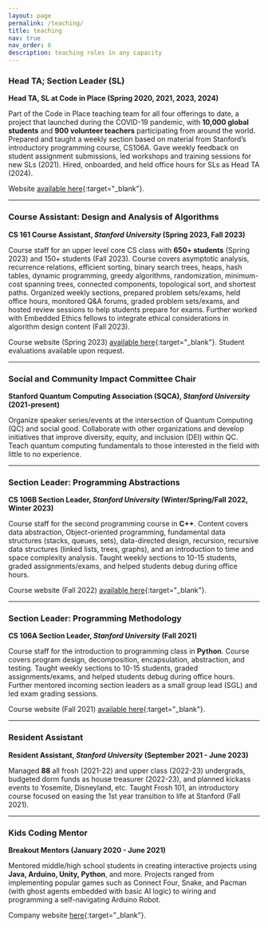 ```yaml
---
layout: page
permalink: /teaching/
title: teaching
nav: true
nav_order: 6
description: teaching roles in any capacity
---
```


### **Head TA; Section Leader (SL)**

**Head TA, SL at Code in Place (Spring 2020, 2021, 2023, 2024)**

Part of the Code in Place teaching team for all four offerings to date, a project that launched during the COVID-19 pandemic, with **10,000 global students** and **900 volunteer teachers** participating from around the world. Prepared and taught a weekly section based on material from Stanford’s introductory programming course, CS106A. Gave weekly feedback on student assignment submissions, led workshops and training sessions for new SLs (2021). Hired, onboarded, and held office hours for SLs as Head TA (2024).

Website [available here](https://codeinplace.stanford.edu/){:target="_blank"}.

---

### **Course Assistant: Design and Analysis of Algorithms**

**CS 161 Course Assistant, *Stanford University* (Spring 2023, Fall 2023)**

Course staff for an upper level core CS class with **650+ students** (Spring 2023) and 150+ students (Fall 2023). Course covers asymptotic analysis, recurrence relations, efficient sorting, binary search trees, heaps, hash tables, dynamic programming, greedy algorithms, randomization, minimum-cost spanning trees, connected components, topological sort, and shortest paths. Organized weekly sections, prepared problem sets/exams, held office hours, monitored Q&A forums, graded problem sets/exams, and hosted review sessions to help students prepare for exams. Further worked with Embedded Ethics fellows to integrate ethical considerations in algorithm design content (Fall 2023).

Course website (Spring 2023) [available here](https://web.stanford.edu/class/archive/cs/cs161/cs161.1236/index.html){:target="_blank"}. Student evaluations available upon request.

---

### **Social and Community Impact Committee Chair**

**Stanford Quantum Computing Association (SQCA), *Stanford University* (2021-present)**

Organize speaker series/events at the intersection of Quantum Computing (QC) and social good. Collaborate with other organizations and develop initiatives that improve diversity, equity, and inclusion (DEI) within QC. Teach quantum computing fundamentals to those interested in the field with little to no experience.

---

### **Section Leader: Programming Abstractions**

**CS 106B Section Leader, *Stanford University* (Winter/Spring/Fall 2022, Winter 2023)**

Course staff for the second programming course in **C++**. Content covers data abstraction, Object-oriented programming, fundamental data structures (stacks, queues, sets), data-directed design, recursion, recursive data structures (linked lists, trees, graphs), and an introduction to time and space complexity analysis. Taught weekly sections to 10-15 students, graded assignments/exams, and helped students debug during office hours.

Course website (Fall 2022) [available here](https://web.stanford.edu/class/archive/cs/cs106b/cs106b.1232/){:target="_blank"}.

---

### **Section Leader: Programming Methodology**

**CS 106A Section Leader, *Stanford University* (Fall 2021)**

Course staff for the introduction to programming class in **Python**. Course covers program design, decomposition, encapsulation, abstraction, and testing. Taught weekly sections to 10-15 students, graded assignments/exams, and helped students debug during office hours. Further mentored incoming section leaders as a small group lead (SGL) and led exam grading sessions.

Course website (Fall 2021) [available here](https://web.stanford.edu/class/archive/cs/cs106a/cs106a.1222/){:target="_blank"}.

---

### **Resident Assistant**

**Resident Assistant, *Stanford University* (September 2021 - June 2023)**

Managed **88** all frosh (2021-22) and upper class (2022-23) undergrads, budgeted dorm funds as house treasurer (2022-23), and planned kickass events to Yosemite, Disneyland, etc. Taught Frosh 101, an introductory course focused on easing the 1st year transition to life at Stanford (Fall 2021).

---

### **Kids Coding Mentor**

**Breakout Mentors (January 2020 - June 2021)**

Mentored middle/high school students in creating interactive projects using **Java, Arduino, Unity, Python**, and more. Projects ranged from implementing popular games such as Connect Four, Snake, and Pacman (with ghost agents embedded with basic AI logic) to wiring and programming a self-navigating Arduino Robot.

Company website [here](https://breakoutmentors.com/){:target="_blank"}.
